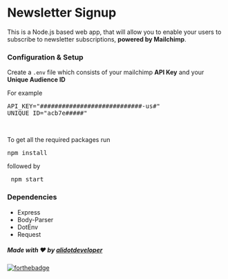 

# Newsletter Signup

This is a Node.js based web app, that will allow you to enable your users to subscribe to newsletter subscriptions, <b>powered by Mailchimp</b>.

### Configuration & Setup

Create a <code>.env</code> file which consists of your mailchimp <b>API Key</b> and your <b>Unique Audience ID</b>

For example

<pre>
API_KEY="############################-us#"
UNIQUE_ID="acb7e#####"
</pre>
<br>

To get all the required packages run 

<pre>
npm install</pre>
followed by 
<pre> npm start</pre></pre>

### Dependencies

* Express
* Body-Parser
* DotEnv
* Request

##### Made with ♥ by <a href="https://github.com/alidotdeveloper">alidotdeveloper</a>


[![forthebadge](https://forthebadge.com/images/badges/built-with-love.svg)](https://github.com/alidotdeveloper)
